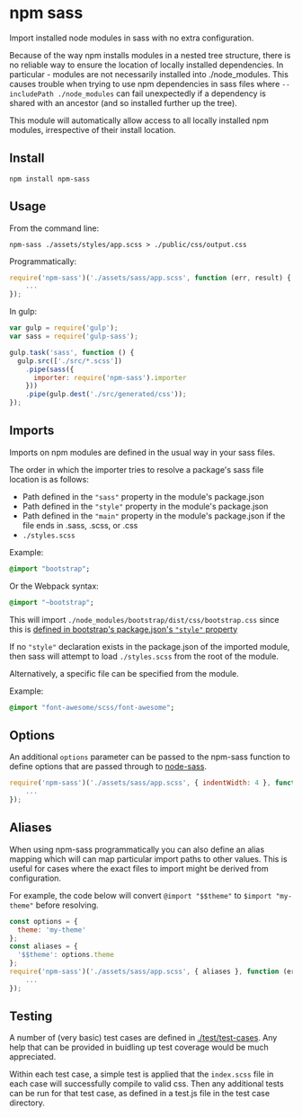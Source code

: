 # npm sass

Import installed node modules in sass with no extra configuration.

Because of the way npm installs modules in a nested tree structure, there is no reliable way to ensure the location of locally installed dependencies. In particular - modules are not necessarily installed into ./node_modules. This causes trouble when trying to use npm dependencies in sass files where `--includePath ./node_modules` can fail unexpectedly if a dependency is shared with an ancestor (and so installed further up the tree).

This module will automatically allow access to all locally installed npm modules, irrespective of their install location.

## Install

```
npm install npm-sass
```

## Usage

From the command line:

```
npm-sass ./assets/styles/app.scss > ./public/css/output.css
```

Programmatically:

```javascript
require('npm-sass')('./assets/sass/app.scss', function (err, result) {
    ...
});
```

In gulp:

```javascript
var gulp = require('gulp');
var sass = require('gulp-sass');

gulp.task('sass', function () {
  gulp.src(['./src/*.scss'])
    .pipe(sass({
      importer: require('npm-sass').importer
    }))
    .pipe(gulp.dest('./src/generated/css'));
});
```

## Imports

Imports on npm modules are defined in the usual way in your sass files.

The order in which the importer tries to resolve a package's sass file location is as follows:

 - Path defined in the `"sass"` property in the module's package.json
 - Path defined in the `"style"` property in the module's package.json
 - Path defined in the `"main"` property in the module's package.json if the file ends in .sass, .scss, or .css
 - `./styles.scss`

Example:

```sass
@import "bootstrap";
```
Or the Webpack syntax:

```sass
@import "~bootstrap";
```

This will import `./node_modules/bootstrap/dist/css/bootstrap.css` since this is [defined in bootstrap's package.json's `"style"` property](https://github.com/twbs/bootstrap/blob/master/package.json#L21)

If no `"style"` declaration exists in the package.json of the imported module, then sass will attempt to load `./styles.scss` from the root of the module.

Alternatively, a specific file can be specified from the module.

Example:

```sass
@import "font-awesome/scss/font-awesome";
```

## Options

An additional `options` parameter can be passed to the npm-sass function to define options that are passed through to [node-sass](http://npmjs.com/package/node-sass).


```javascript
require('npm-sass')('./assets/sass/app.scss', { indentWidth: 4 }, function (err, result) {
    ...
});
```

## Aliases

When using npm-sass programmatically you can also define an alias mapping which will can map particular import paths to other values. This is useful for cases where the exact files to import might be derived from configuration.

For example, the code below will convert `@import "$$theme"` to `$import "my-theme"` before resolving.

```javascript
const options = {
  theme: 'my-theme'
};
const aliases = {
  '$$theme': options.theme
};
require('npm-sass')('./assets/sass/app.scss', { aliases }, function (err, result) {
    ...
});
```

## Testing

A number of (very basic) test cases are defined in [./test/test-cases](./test/test-cases). Any help that can be provided in buidling up test coverage would be much appreciated.

Within each test case, a simple test is applied that the `index.scss` file in each case will successfully compile to valid css. Then any additional tests can be run for that test case, as defined in a test.js file in the test case directory.

